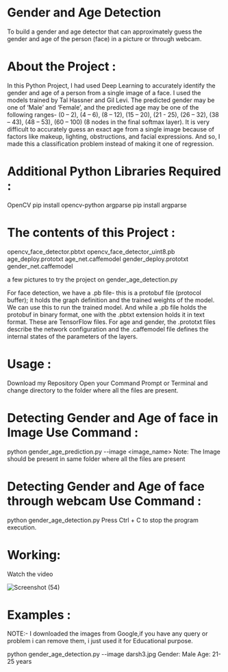 # Gender and Age Detection
To build a gender and age detector that can approximately guess the gender and age of the person (face) in a picture or through webcam.

# About the Project :
In this Python Project, I had used Deep Learning to accurately identify the gender and age of a person from a single image of a face. I used the models trained by Tal Hassner and Gil Levi. The predicted gender may be one of ‘Male’ and ‘Female’, and the predicted age may be one of the following ranges- (0 – 2), (4 – 6), (8 – 12), (15 – 20), (21 - 25), (26 – 32), (38 – 43), (48 – 53), (60 – 100) (8 nodes in the final softmax layer). It is very difficult to accurately guess an exact age from a single image because of factors like makeup, lighting, obstructions, and facial expressions. And so, I made this a classification problem instead of making it one of regression.

# Additional Python Libraries Required :
OpenCV
   pip install opencv-python
argparse
   pip install argparse
   
# The contents of this Project :
opencv_face_detector.pbtxt
opencv_face_detector_uint8.pb
age_deploy.prototxt
age_net.caffemodel
gender_deploy.prototxt
gender_net.caffemodel

a few pictures to try the project on
gender_age_detection.py

For face detection, we have a .pb file- this is a protobuf file (protocol buffer); it holds the graph definition and the trained weights of the model. We can use this to run the trained model. And while a .pb file holds the protobuf in binary format, one with the .pbtxt extension holds it in text format. These are TensorFlow files. For age and gender, the .prototxt files describe the network configuration and the .caffemodel file defines the internal states of the parameters of the layers.

# Usage :
Download my Repository
Open your Command Prompt or Terminal and change directory to the folder where all the files are present.

# Detecting Gender and Age of face in Image Use Command :
  python gender_age_prediction.py --image <image_name>
Note: The Image should be present in same folder where all the files are present

# Detecting Gender and Age of face through webcam Use Command :
  python gender_age_detection.py
Press Ctrl + C to stop the program execution.

# Working:
Watch the video

![Screenshot (54)](https://github.com/darshkantaria/Ineuron.ai_Internship/assets/91107260/47af6ec0-e3de-4cc0-b886-3c75a770f926)


# Examples :
NOTE:- I downloaded the images from Google,if you have any query or problem i can remove them, i just used it for Educational purpose.

python gender_age_detection.py --image darsh3.jpg
Gender: Male
Age: 21-25 years
